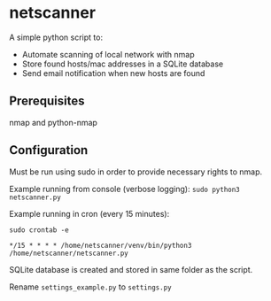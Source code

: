 # netscanner
A simple python script to:
- Automate scanning of local network with nmap
- Store found hosts/mac addresses in a SQLite database
- Send email notification when new hosts are found

## Prerequisites
nmap and python-nmap

## Configuration
Must be run using sudo in order to provide necessary rights to nmap.

Example running from console (verbose logging):
`sudo python3 netscanner.py`

Example running in cron (every 15 minutes):

`sudo crontab -e`

`*/15 * * * * /home/netscanner/venv/bin/python3 /home/netscanner/netscanner.py`
 
 SQLite database is created and stored in same folder as the script.
 
 Rename `settings_example.py` to `settings.py`
